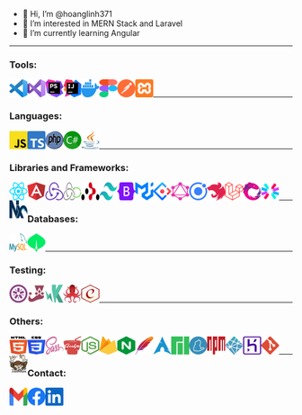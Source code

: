 -   👋 Hi, I’m @hoanglinh371
-   👀 I’m interested in MERN Stack and Laravel
-   🌱 I’m currently learning Angular

---

### Tools:

<img src="./svgs/visual-studio-code.svg" align="left" width="32" height="32" />
<img src="./svgs/visual-studio.svg" align="left" width="32" height="32" />
<img src="./svgs/phpstorm.svg" align="left" width="32" height="32" />
<img src="./svgs/intellij-idea.svg" align="left" width="32" height="32" />
<img src="./svgs/docker-icon.svg" align="left" width="32" height="32" />
<img src="./svgs/figma.svg" align="left" width="32" height="32" />
<img src="./svgs/postman-icon.svg" align="left" width="32" height="32" />
<img src="./svgs/xampp.svg" align="left" width="32" height="32" />

<br />

---

### Languages:

<img src="./svgs/javascript.svg" align="left" width="32" height="32" />
<img src="./svgs/typescript-icon.svg" align="left" width="32" height="32" />
<img src="./svgs/php.svg" align="left" width="32" height="32" />
<img src="./svgs/c-sharp.svg" align="left" width="32" height="32" />
<img src="./svgs/java.svg" align="left" width="32" height="32" />
<br />

---

### Libraries and Frameworks:

<img src="./svgs/react.svg" align="left" width="32" height="32" />
<img src="./svgs/angular-icon.svg" align="left" width="32" height="32" />
<img src="./svgs/redux.svg" align="left" width="32" height="32" />
<img src="./svgs/redux-saga.svg" align="left" width="32" height="32" />
<img src="./svgs/react-router.svg" align="left" width="32" height="32" />
<img src="./svgs/tailwindcss-icon.svg" align="left" width="32" height="32" />
<img src="./svgs/bootstrap.svg" align="left" width="32" height="32" />
<img src="./svgs/material-ui.svg" align="left" width="32" height="32" />
<img src="./svgs/ant-design.svg" align="left" width="32" height="32" />
<img src="./svgs/graphql.svg" align="left" width="32" height="32" />
<img src="./svgs/ionic-icon.svg" align="left" width="32" height="32" />
<img src="./svgs/nestjs.svg" align="left" width="32" height="32" />
<img src="./svgs/laravel.svg" align="left" width="32" height="32" />
<img src="./svgs/reactivex.svg" align="left" width="32" height="32" />
<img src="./svgs/jwt-icon.svg" align="left" width="32" height="32" />
<img src="./svgs/nx.svg" align="left" width="32" height="32" />
<br />

---

### Databases:

<img src="./svgs/mysql.svg" align="left" width="32" height="32" />
<img src="./svgs/mongodb-icon.svg" align="left" width="32" height="32" />
<br />

---

### Testing:

<img src="./svgs/jasmine.svg" align="left" width="32" height="32" />
<img src="./svgs/jest.svg" align="left" width="32" height="32" />
<img src="./svgs/karma.svg" align="left" width="32" height="32" />
<img src="./svgs/testing-library.svg" align="left" width="32" height="32" />
<img src="./svgs/chai.svg" align="left" width="32" height="32" />
<br />

---

### Others:

<img src="./svgs/html-5.svg" align="left" width="32" height="32" />
<img src="./svgs/css-3.svg" align="left" width="32" height="32" />
<img src="./svgs/sass.svg" align="left" width="32" height="32" />
<img src="./svgs/gulp.svg" align="left" width="32" height="32" />
<img src="./svgs/nodejs-icon.svg" align="left" width="32" height="32" />
<img src="./svgs/firebase.svg" align="left" width="32" height="32" />
<img src="./svgs/nginx.svg" align="left" width="32" height="32" />
<img src="./svgs/apache.svg" align="left" width="32" height="32" />
<img src="./svgs/archlinux.svg" align="left" width="32" height="32" />
<img src="./svgs/manjaro.svg" align="left" width="32" height="32" />
<img src="./svgs/yarn.svg" align="left" width="32" height="32" />
<img src="./svgs/npm.svg" align="left" width="32" height="32" />
<img src="./svgs/netlify.svg" align="left" width="32" height="32" />
<img src="./svgs/heroku-icon.svg" align="left" width="32" height="32" />
<img src="./svgs/git-icon.svg" align="left" width="32" height="32" />
<img src="./svgs/composer.svg" align="left" width="32" height="32" />
<br />

---

### Contact:

<a href="mailto:"><img src="./svgs/google-gmail.svg" align="left" width="32" height="32" /></a>
<a href="https://www.facebook.com/hoanglinh371">
<img src="./svgs/facebook.svg" align="left" width="32" height="32" />
</a>
<a href="https://www.linkedin.com/in/linh-nguy%E1%BB%85n-097ba0247/">
<img src="./svgs/linkedin-icon.svg" align="left" width="32" height="32" />
</a>
